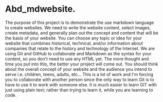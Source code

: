 # Abd_mdwebsite.
The purpose of this project is to demonstrate the use markdown language to create websites.
We need to write the website content, select images, create metadata, and generally plan
out the concept and content that will be the basis of your website.
You can choose any topic or idea for your website that combines historical, technical, and/or information
about companies that relate to the history and technology of the Internet.
We are using Git and GitHub to collaborate and Markdown as the syntax for your content, so you don't need to use any HTML yet.
The more thought and time you put into this, the better your project will come out. You should think about the overall 
concept of your website and the audience you intend to serve i.e. children, teens, adults, etc... 
This is a lot of work and I'm forcing you to collaborate with another person since the only way to learn Git is to have to use it to work with someone else. 
It is much easier to learn GIT with just using plain text; rather than trying to learn it, while you are learning to code.
